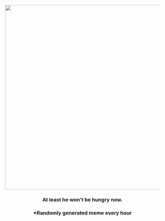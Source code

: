 <p align="center">
        <img src="https://i.redd.it/pna8exd0tcm91.jpg" width="600" height="600">
        </p>
        <h3 align="center">At least he won't be hungry now.</h3>
        <h3 align="center">*Randomly generated meme every hour</h3>
    